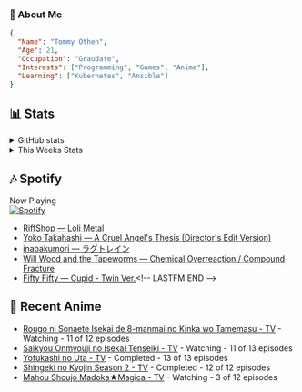 ### 👋 About Me
```json
{
  "Name": "Tommy Othen",
  "Age": 21,
  "Occupation": "Graudate",
  "Interests": ["Programming", "Games", "Anime"],
  "Learning": ["Kubernetes", "Ansible"]
}
```

## 📊 Stats
<details>
  <summary>GitHub stats</summary>
  <a href="https://github.com/anuraghazra/github-readme-stats">
    <img src="https://github-readme-stats.vercel.app/api?username=tommyothen&show_icons=true&count_private=true&hide=prs,issues">
  </a>
</details>

<details>
  <summary>This Weeks Stats</summary>
  <a href="https://github.com/anuraghazra/github-readme-stats">
    <img src="https://github-readme-stats.vercel.app/api/wakatime?username=tommyothen&cache_seconds=1800&custom_title=Top%20Languages">
  </a>
</details>

## 🎶 Spotify
Now Playing\
[![Spotify](https://novatorem-dasushiasian.vercel.app/api/spotify)](https://open.spotify.com/user/g90805640970)
<!-- LASTFM:START -->
* [RiffShop — Loli Metal](https://www.last.fm/music/RiffShop/_/Loli+Metal)
* [Yoko Takahashi — A Cruel Angel&#39;s Thesis &lpar;Director&#39;s Edit Version&rpar;](https://www.last.fm/music/Yoko+Takahashi/_/A+Cruel+Angel%27s+Thesis+&lpar;Director%27s+Edit+Version&rpar;)
* [inabakumori — ラグトレイン](https://www.last.fm/music/inabakumori/_/%E3%83%A9%E3%82%B0%E3%83%88%E3%83%AC%E3%82%A4%E3%83%B3)
* [Will Wood and the Tapeworms — Chemical Overreaction / Compound Fracture](https://www.last.fm/music/Will+Wood+and+the+Tapeworms/_/Chemical+Overreaction+%2F+Compound+Fracture)
* [Fifty Fifty — Cupid - Twin Ver.](https://www.last.fm/music/Fifty+Fifty/_/Cupid+-+Twin+Ver.)<!-- LASTFM:END -->

## 🗻 Recent Anime
<!-- ANIME-LIST:START -->
* [Rougo ni Sonaete Isekai de 8-manmai no Kinka wo Tamemasu - TV](https://myanimelist.net/anime/52461/Rougo_ni_Sonaete_Isekai_de_8-manmai_no_Kinka_wo_Tamemasu) - Watching - 11 of 12 episodes
* [Saikyou Onmyouji no Isekai Tenseiki - TV](https://myanimelist.net/anime/50932/Saikyou_Onmyouji_no_Isekai_Tenseiki) - Watching - 11 of 13 episodes
* [Yofukashi no Uta - TV](https://myanimelist.net/anime/50346/Yofukashi_no_Uta) - Completed - 13 of 13 episodes
* [Shingeki no Kyojin Season 2 - TV](https://myanimelist.net/anime/25777/Shingeki_no_Kyojin_Season_2) - Completed - 12 of 12 episodes
* [Mahou Shoujo Madoka★Magica - TV](https://myanimelist.net/anime/9756/Mahou_Shoujo_Madoka★Magica) - Watching - 3 of 12 episodes<!-- ANIME-LIST:END -->
